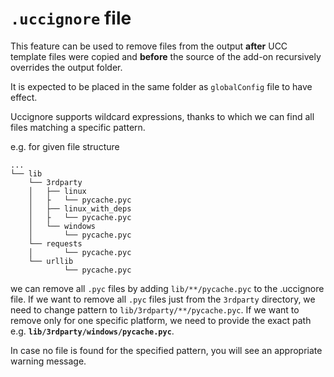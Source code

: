 # `.uccignore` file

This feature can be used to remove files from the output **after** UCC template files were copied and **before** the source of the 
add-on recursively overrides the output folder.

It is expected to be placed in the same folder as `globalConfig` file to have effect.

Uccignore supports wildcard expressions, thanks to which we can find all files matching a specific pattern.

e.g. for given file structure 

```
...
└── lib
    └── 3rdparty
    │   ├── linux
    │   ├   └── pycache.pyc
    │   ├── linux_with_deps
    │   ├   └── pycache.pyc
    │   └── windows
    │       └── pycache.pyc
    └── requests
    │       └── pycache.pyc
    └── urllib
            └── pycache.pyc
```  

we can remove all `.pyc` files by adding `lib/**/pycache.pyc` to the .uccignore file. 
If we want to remove all `.pyc` files just from the `3rdparty` directory, we need to change pattern to `lib/3rdparty/**/pycache.pyc`.
If we want to remove only for one specific platform, we need to provide the exact path e.g. **`lib/3rdparty/windows/pycache.pyc`**.

In case no file is found for the specified pattern, you will see an appropriate warning message.
